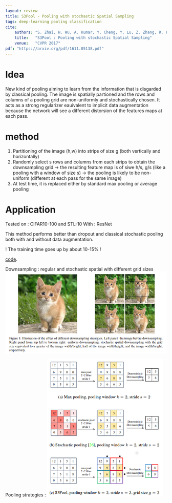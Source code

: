 ```yaml
---
layout: review
title: S3Pool - Pooling with stochastic Spatial Sampling
tags: deep-learning pooling classification
cite:
    authors: "S. Zhai, H. Wu, A. Kumar, Y. Cheng, Y. Lu, Z. Zhang, R. Feris "
    title:   "S3Pool : Pooling with stochastic Spatial Sampling"
    venue:   "CVPR 2017"
pdf: "https://arxiv.org/pdf/1611.05138.pdf"
---
```


# Idea
   New kind of pooling aiming to learn from the information that is disgarded by classical pooling. The image is spatially partioned and the rows and columns of a pooling grid are non-uniformly and stochastically chosen. It acts as a strong regularizer eauivalent to implicit data augmentation because the network will see a different distorsion of the features maps at each pass.  
   
# method
1. Partitioning of the image (h,w) into strips of  size g (both vertically and horizontally)
2. Randomly select s rows and columns from each strips to obtain the downsampling grid
→ the resulting feature map is of siwe h/s, g/s (like a pooling with a window of size s)
→ the pooling is likely to be non-uniform (different at each pass for the same image)
3. At test time, it is replaced either by standard max pooling or average pooling

# Application
Tested on : CIFAR10-100 and STL-10
With : ResNet 

This method performs better than dropout and classical stochastic pooling both with and without data augmentation.

! The training time goes up by about 10-15% !

[code](https://github.com/Shuangfei/s3pool).

Downsampling : regular and stochastic spatial with different grid sizes
![](/deep-learning/images/S3Pool/distorsion.png)

Pooling strategies :
![](/deep-learning/images/S3Pool/pooling.png)

